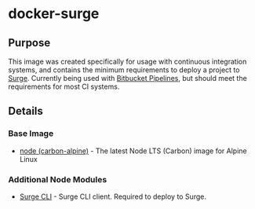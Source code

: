 # docker-surge

## Purpose

This image was created specifically for usage with continuous integration systems, and contains the minimum requirements to deploy a project to [Surge](https://surge.sh/). Currently being used with [Bitbucket Pipelines](https://bitbucket.org/product/features/pipelines), but should meet the requirements for most CI systems.

## Details

### Base Image

* [node (carbon-alpine)](https://hub.docker.com/r/library/node/) - The latest Node LTS
  (Carbon) image for Alpine Linux

### Additional Node Modules

* [Surge CLI](https://surge.sh) - Surge CLI client. Required to deploy to Surge.
